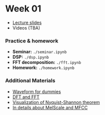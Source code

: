 # Week 01 

* [Lecture slides](https://docs.google.com/presentation/d/1n9E5w7KbKMwuWjFt4-aHLwVhXCURJPaxeSRybLFvPRU/edit?usp=sharing)
* Videos (TBA)

### Practice & homework
* __Seminar:__ `./seminar.ipynb`
* __DSP:__ `./dsp.ipynb`
* __FFT decomposition:__ `./fft.ipynb`
* __Homework:__ `./homework.ipynb`

### Additional Materials
* [Waveform for dummies](https://pudding.cool/2018/02/waveforms/)
* [DFT and FFT](http://www.robots.ox.ac.uk/~sjrob/Teaching/SP/l7.pdf)
* [Visualization of Nyquist-Shannon theorem](http://195.134.76.37/applets/AppletNyquist/Appl_Nyquist2.html)
* [In details about MelScale and MFCC](http://practicalcryptography.com/miscellaneous/machine-learning/guide-mel-frequency-cepstral-coefficients-mfccs/)